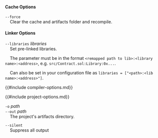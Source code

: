 #### Cache Options

`--force`  
&nbsp;&nbsp;&nbsp;&nbsp;Clear the cache and artifacts folder and recompile.

#### Linker Options

`--libraries` *libraries*  
&nbsp;&nbsp;&nbsp;&nbsp;Set pre-linked libraries.

&nbsp;&nbsp;&nbsp;&nbsp;The parameter must be in the format `<remapped path to lib>:<library name>:<address>`, e.g. `src/Contract.sol:Library:0x...`.

&nbsp;&nbsp;&nbsp;&nbsp;Can also be set in your configuration file as `libraries = ["<path>:<lib name>:<address>"]`.

{{#include compiler-options.md}}

{{#include project-options.md}}

`-o` *path*  
`--out` *path*  
&nbsp;&nbsp;&nbsp;&nbsp;The project's artifacts directory.

`--silent`   
&nbsp;&nbsp;&nbsp;&nbsp;Suppress all output
